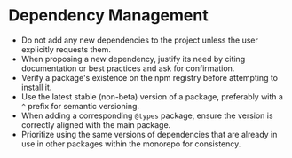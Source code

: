 # Dependency Management

- Do not add any new dependencies to the project unless the user explicitly requests them.
- When proposing a new dependency, justify its need by citing documentation or best practices and ask for confirmation.
- Verify a package's existence on the npm registry before attempting to install it.
- Use the latest stable (non-beta) version of a package, preferably with a `^` prefix for semantic versioning.
- When adding a corresponding `@types` package, ensure the version is correctly aligned with the main package.
- Prioritize using the same versions of dependencies that are already in use in other packages within the monorepo for consistency.
